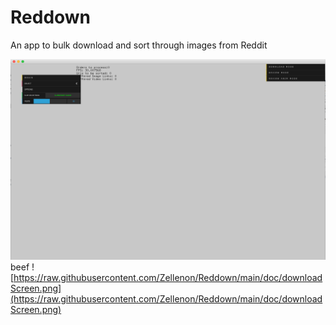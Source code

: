 # Reddown
An app to bulk download and sort through images from Reddit

![doc/downloadScreen.png](doc/downloadScreen.png)
beef
![https://raw.githubusercontent.com/Zellenon/Reddown/main/doc/downloadScreen.png](https://raw.githubusercontent.com/Zellenon/Reddown/main/doc/downloadScreen.png)

